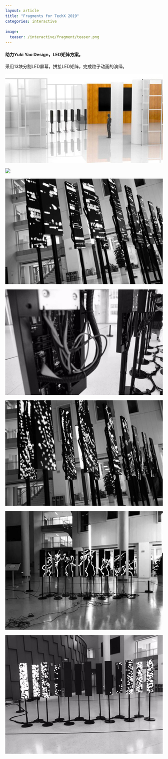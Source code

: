 ```yaml
---
layout: article
title: "Fragments for TechX 2019"
categories: interactive

image:
  teaser: /interactive/fragment/teaser.png
---
```

#### 助力Yuki Yao Design，LED矩阵方案。

采用13块分割LED屏幕，拼接LED矩阵，完成粒子动画的演绎。

![](/images/interactive/fragment/640x_6.jpg)


![](/images/interactive/fragment/moving.gif)


![](/images/interactive/fragment/640x_1.jpg)


![](/images/interactive/fragment/640x_2.jpg)


![](/images/interactive/fragment/640x_3.jpg)


![](/images/interactive/fragment/640x_4.jpg)


![](/images/interactive/fragment/640x_5.jpg)
